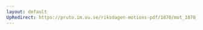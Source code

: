 ```yaml
---
layout: default
UpRedirect: https://pruto.im.uu.se/riksdagen-motions-pdf/1870/mot_1870__ak__101.pdf
---
```

